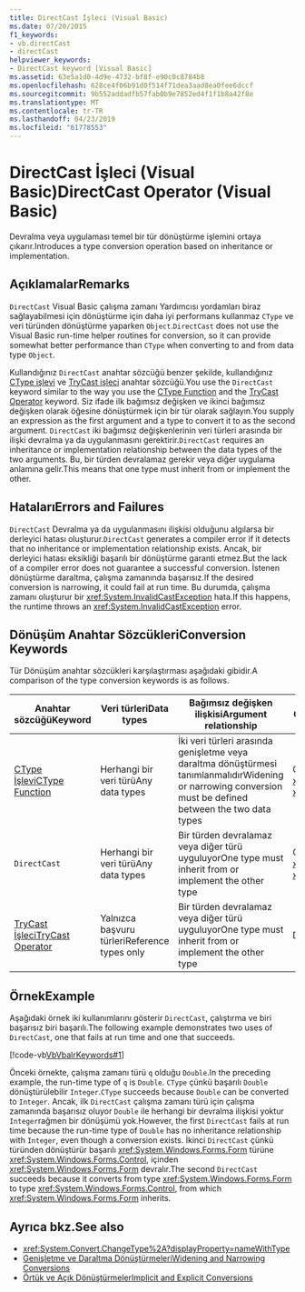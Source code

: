 ```yaml
---
title: DirectCast İşleci (Visual Basic)
ms.date: 07/20/2015
f1_keywords:
- vb.directCast
- directCast
helpviewer_keywords:
- DirectCast keyword [Visual Basic]
ms.assetid: 63e5a1d0-4d9e-4732-bf8f-e90c0c8784b8
ms.openlocfilehash: 628ce4f06b91d0f514f71dea3aad8ea0fee6dccf
ms.sourcegitcommit: 9b552addadfb57fab0b9e7852ed4f1f1b8a42f8e
ms.translationtype: MT
ms.contentlocale: tr-TR
ms.lasthandoff: 04/23/2019
ms.locfileid: "61778553"
---
```

# <a name="directcast-operator-visual-basic"></a><span data-ttu-id="9a7c3-102">DirectCast İşleci (Visual Basic)</span><span class="sxs-lookup"><span data-stu-id="9a7c3-102">DirectCast Operator (Visual Basic)</span></span>
<span data-ttu-id="9a7c3-103">Devralma veya uygulaması temel bir tür dönüştürme işlemini ortaya çıkarır.</span><span class="sxs-lookup"><span data-stu-id="9a7c3-103">Introduces a type conversion operation based on inheritance or implementation.</span></span>  
  
## <a name="remarks"></a><span data-ttu-id="9a7c3-104">Açıklamalar</span><span class="sxs-lookup"><span data-stu-id="9a7c3-104">Remarks</span></span>  
 <span data-ttu-id="9a7c3-105">`DirectCast` Visual Basic çalışma zamanı Yardımcısı yordamları biraz sağlayabilmesi için dönüştürme için daha iyi performans kullanmaz `CType` ve veri türünden dönüştürme yaparken `Object`.</span><span class="sxs-lookup"><span data-stu-id="9a7c3-105">`DirectCast` does not use the Visual Basic run-time helper routines for conversion, so it can provide somewhat better performance than `CType` when converting to and from data type `Object`.</span></span>  
  
 <span data-ttu-id="9a7c3-106">Kullandığınız `DirectCast` anahtar sözcüğü benzer şekilde, kullandığınız [CType işlevi](../../../visual-basic/language-reference/functions/ctype-function.md) ve [TryCast işleci](../../../visual-basic/language-reference/operators/trycast-operator.md) anahtar sözcüğü.</span><span class="sxs-lookup"><span data-stu-id="9a7c3-106">You use the `DirectCast` keyword similar to the way you use the [CType Function](../../../visual-basic/language-reference/functions/ctype-function.md) and the [TryCast Operator](../../../visual-basic/language-reference/operators/trycast-operator.md) keyword.</span></span> <span data-ttu-id="9a7c3-107">Siz ifade ilk bağımsız değişken ve ikinci bağımsız değişken olarak öğesine dönüştürmek için bir tür olarak sağlayın.</span><span class="sxs-lookup"><span data-stu-id="9a7c3-107">You supply an expression as the first argument and a type to convert it to as the second argument.</span></span> <span data-ttu-id="9a7c3-108">`DirectCast` iki bağımsız değişkenlerinin veri türleri arasında bir ilişki devralma ya da uygulanmasını gerektirir.</span><span class="sxs-lookup"><span data-stu-id="9a7c3-108">`DirectCast` requires an inheritance or implementation relationship between the data types of the two arguments.</span></span> <span data-ttu-id="9a7c3-109">Bu, bir türden devralamaz gerekir veya diğer uygulama anlamına gelir.</span><span class="sxs-lookup"><span data-stu-id="9a7c3-109">This means that one type must inherit from or implement the other.</span></span>  
  
## <a name="errors-and-failures"></a><span data-ttu-id="9a7c3-110">Hataları</span><span class="sxs-lookup"><span data-stu-id="9a7c3-110">Errors and Failures</span></span>  
 <span data-ttu-id="9a7c3-111">`DirectCast` Devralma ya da uygulanmasını ilişkisi olduğunu algılarsa bir derleyici hatası oluşturur.</span><span class="sxs-lookup"><span data-stu-id="9a7c3-111">`DirectCast` generates a compiler error if it detects that no inheritance or implementation relationship exists.</span></span> <span data-ttu-id="9a7c3-112">Ancak, bir derleyici hatası eksikliği başarılı bir dönüştürme garanti etmez.</span><span class="sxs-lookup"><span data-stu-id="9a7c3-112">But the lack of a compiler error does not guarantee a successful conversion.</span></span> <span data-ttu-id="9a7c3-113">İstenen dönüştürme daraltma, çalışma zamanında başarısız.</span><span class="sxs-lookup"><span data-stu-id="9a7c3-113">If the desired conversion is narrowing, it could fail at run time.</span></span> <span data-ttu-id="9a7c3-114">Bu durumda, çalışma zamanı oluşturur bir <xref:System.InvalidCastException> hata.</span><span class="sxs-lookup"><span data-stu-id="9a7c3-114">If this happens, the runtime throws an <xref:System.InvalidCastException> error.</span></span>  
  
## <a name="conversion-keywords"></a><span data-ttu-id="9a7c3-115">Dönüşüm Anahtar Sözcükleri</span><span class="sxs-lookup"><span data-stu-id="9a7c3-115">Conversion Keywords</span></span>  
 <span data-ttu-id="9a7c3-116">Tür Dönüşüm anahtar sözcükleri karşılaştırması aşağıdaki gibidir.</span><span class="sxs-lookup"><span data-stu-id="9a7c3-116">A comparison of the type conversion keywords is as follows.</span></span>  
  
|<span data-ttu-id="9a7c3-117">Anahtar sözcüğü</span><span class="sxs-lookup"><span data-stu-id="9a7c3-117">Keyword</span></span>|<span data-ttu-id="9a7c3-118">Veri türleri</span><span class="sxs-lookup"><span data-stu-id="9a7c3-118">Data types</span></span>|<span data-ttu-id="9a7c3-119">Bağımsız değişken ilişkisi</span><span class="sxs-lookup"><span data-stu-id="9a7c3-119">Argument relationship</span></span>|<span data-ttu-id="9a7c3-120">Çalışma zamanı hatası</span><span class="sxs-lookup"><span data-stu-id="9a7c3-120">Run-time failure</span></span>|  
|---|---|---|---|  
|[<span data-ttu-id="9a7c3-121">CType İşlevi</span><span class="sxs-lookup"><span data-stu-id="9a7c3-121">CType Function</span></span>](../../../visual-basic/language-reference/functions/ctype-function.md)|<span data-ttu-id="9a7c3-122">Herhangi bir veri türü</span><span class="sxs-lookup"><span data-stu-id="9a7c3-122">Any data types</span></span>|<span data-ttu-id="9a7c3-123">İki veri türleri arasında genişletme veya daraltma dönüştürmesi tanımlanmalıdır</span><span class="sxs-lookup"><span data-stu-id="9a7c3-123">Widening or narrowing conversion must be defined between the two data types</span></span>|<span data-ttu-id="9a7c3-124">Oluşturur <xref:System.InvalidCastException></span><span class="sxs-lookup"><span data-stu-id="9a7c3-124">Throws <xref:System.InvalidCastException></span></span>|  
|`DirectCast`|<span data-ttu-id="9a7c3-125">Herhangi bir veri türü</span><span class="sxs-lookup"><span data-stu-id="9a7c3-125">Any data types</span></span>|<span data-ttu-id="9a7c3-126">Bir türden devralamaz veya diğer türü uyguluyor</span><span class="sxs-lookup"><span data-stu-id="9a7c3-126">One type must inherit from or implement the other type</span></span>|<span data-ttu-id="9a7c3-127">Oluşturur <xref:System.InvalidCastException></span><span class="sxs-lookup"><span data-stu-id="9a7c3-127">Throws <xref:System.InvalidCastException></span></span>|  
|[<span data-ttu-id="9a7c3-128">TryCast İşleci</span><span class="sxs-lookup"><span data-stu-id="9a7c3-128">TryCast Operator</span></span>](../../../visual-basic/language-reference/operators/trycast-operator.md)|<span data-ttu-id="9a7c3-129">Yalnızca başvuru türleri</span><span class="sxs-lookup"><span data-stu-id="9a7c3-129">Reference types only</span></span>|<span data-ttu-id="9a7c3-130">Bir türden devralamaz veya diğer türü uyguluyor</span><span class="sxs-lookup"><span data-stu-id="9a7c3-130">One type must inherit from or implement the other type</span></span>|<span data-ttu-id="9a7c3-131">Döndürür [hiçbir şey](../../../visual-basic/language-reference/nothing.md)</span><span class="sxs-lookup"><span data-stu-id="9a7c3-131">Returns [Nothing](../../../visual-basic/language-reference/nothing.md)</span></span>|  
  
## <a name="example"></a><span data-ttu-id="9a7c3-132">Örnek</span><span class="sxs-lookup"><span data-stu-id="9a7c3-132">Example</span></span>  
 <span data-ttu-id="9a7c3-133">Aşağıdaki örnek iki kullanımlarını gösterir `DirectCast`, çalıştırma ve biri başarısız biri başarılı.</span><span class="sxs-lookup"><span data-stu-id="9a7c3-133">The following example demonstrates two uses of `DirectCast`, one that fails at run time and one that succeeds.</span></span>  
  
 [!code-vb[VbVbalrKeywords#1](~/samples/snippets/visualbasic/VS_Snippets_VBCSharp/VbVbalrKeywords/VB/Class1.vb#1)]  
  
 <span data-ttu-id="9a7c3-134">Önceki örnekte, çalışma zamanı türü `q` olduğu `Double`.</span><span class="sxs-lookup"><span data-stu-id="9a7c3-134">In the preceding example, the run-time type of `q` is `Double`.</span></span> <span data-ttu-id="9a7c3-135">`CType` çünkü başarılı `Double` dönüştürülebilir `Integer`.</span><span class="sxs-lookup"><span data-stu-id="9a7c3-135">`CType` succeeds because `Double` can be converted to `Integer`.</span></span> <span data-ttu-id="9a7c3-136">Ancak, ilk `DirectCast` çalışma zamanı türü için çalışma zamanında başarısız oluyor `Double` ile herhangi bir devralma ilişkisi yoktur `Integer`rağmen bir dönüşümü yok.</span><span class="sxs-lookup"><span data-stu-id="9a7c3-136">However, the first `DirectCast` fails at run time because the run-time type of `Double` has no inheritance relationship with `Integer`, even though a conversion exists.</span></span> <span data-ttu-id="9a7c3-137">İkinci `DirectCast` çünkü türünden dönüştürür başarılı <xref:System.Windows.Forms.Form> türüne <xref:System.Windows.Forms.Control>, içinden <xref:System.Windows.Forms.Form> devralır.</span><span class="sxs-lookup"><span data-stu-id="9a7c3-137">The second `DirectCast` succeeds because it converts from type <xref:System.Windows.Forms.Form> to type <xref:System.Windows.Forms.Control>, from which <xref:System.Windows.Forms.Form> inherits.</span></span>  
  
## <a name="see-also"></a><span data-ttu-id="9a7c3-138">Ayrıca bkz.</span><span class="sxs-lookup"><span data-stu-id="9a7c3-138">See also</span></span>

- <xref:System.Convert.ChangeType%2A?displayProperty=nameWithType>
- [<span data-ttu-id="9a7c3-139">Genişletme ve Daraltma Dönüştürmeleri</span><span class="sxs-lookup"><span data-stu-id="9a7c3-139">Widening and Narrowing Conversions</span></span>](../../../visual-basic/programming-guide/language-features/data-types/widening-and-narrowing-conversions.md)
- [<span data-ttu-id="9a7c3-140">Örtük ve Açık Dönüştürmeler</span><span class="sxs-lookup"><span data-stu-id="9a7c3-140">Implicit and Explicit Conversions</span></span>](../../../visual-basic/programming-guide/language-features/data-types/implicit-and-explicit-conversions.md)
